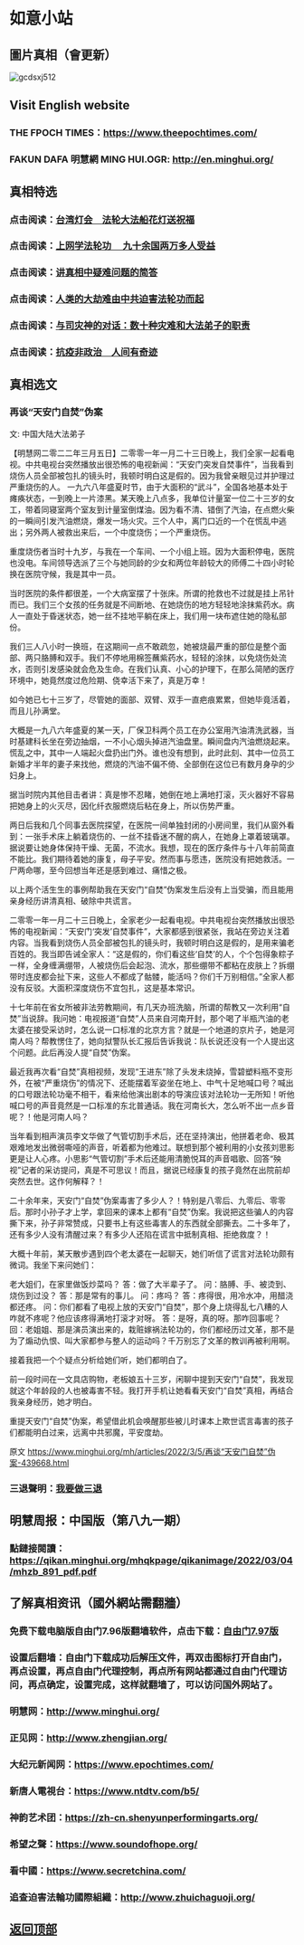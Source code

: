 # 如意小站

## 圖片真相（會更新）

![gcdsxj512](https://user-images.githubusercontent.com/79625284/156877131-c0e46d39-f02a-4156-b955-fafba8b2ce23.jpg)

## Visit English website

### THE FPOCH TIMES：https://www.theepochtimes.com/

### FAKUN DAFA 明慧網 MING HUI.OGR: http://en.minghui.org/

## 真相特选

### 点击阅读：[台湾灯会　法轮大法船花灯送祝福](https://github.com/pinhe91/dfhcjsr/tree/main) 

### 点击阅读：[上网学法轮功 　九十余国两万多人受益](https://github.com/pinhe91/jcxw5/tree/main)

### 点击阅读：[讲真相中疑难问题的简答](https://github.com/pinhe91/jcxw3/tree/main)

### 点击阅读：[人类的大劫难由中共迫害法轮功而起](https://github.com/pinhe91/jcxw4/tree/main) 

### 点击阅读：[与司灾神的对话：数十种灾难和大法弟子的职责](https://github.com/pinhe91/jcxw1/tree/main) 

### 点击阅读：[抗疫非政治　人间有奇迹](https://github.com/pinhe91/jcxw2/tree/main) 

## 真相选文

### 再谈“天安门自焚”伪案

文: 中国大陆大法弟子 

【明慧网二零二二年三月五日】二零零一年一月二十三日晚上，我们全家一起看电视。中共电视台突然播放出很恐怖的电视新闻：“天安门突发自焚事件”，当我看到烧伤人员全部被包扎的镜头时，我顿时明白这是假的。因为我曾亲眼见过并护理过严重烧伤的人。
一九六八年盛夏时节，由于大面积的“武斗”，全国各地基本处于瘫痪状态，一到晚上一片漆黑。某天晚上八点多，我单位计量室一位二十三岁的女工，带着同寝室两个室友到计量室倒煤油。因为看不清、错倒了汽油，在点燃火柴的一瞬间引发汽油燃烧，爆发一场火灾。三个人中，离门口近的一个在慌乱中逃出；另外两人被救出来后，一个中度烧伤；一个严重烧伤。

重度烧伤者当时十九岁，与我在一个车间、一个小组上班。因为大面积停电，医院也没电。车间领导选派了三个与她同龄的少女和两位年龄较大的师傅二十四小时轮换在医院守候，我是其中一员。

当时医院的条件都很差，一个大病室摆了十张床。所谓的抢救也不过就是挂上吊针而已。我们三个女孩的任务就是不间断地、在她烧伤的地方轻轻地涂抹紫药水。病人一直处于昏迷状态，她一丝不挂地平躺在床上，我们用一块布遮住她的隐私部份。

我们三人八小时一换班，在这期间一点不敢疏忽，她被烧最严重的部位是整个面部、两只胳膊和双手。我们不停地用棉签蘸紫药水，轻轻的涂抹，以免烧伤处流水，否则引发感染就会危及生命。在我们认真、小心的护理下，在那么简陋的医疗环境中，她竟然度过危险期、侥幸活下来了，真是万幸！

如今她已七十三岁了，尽管她的面部、双臂、双手一直疤痕累累，但她毕竟活着，而且儿孙满堂。

大概是一九八六年盛夏的某一天，厂保卫科两个员工在办公室用汽油清洗武器，当时基建科长坐在旁边抽烟，一不小心烟头掉进汽油盘里。瞬间盘内汽油燃烧起来。慌乱之中，其中一人端起火盘扔出门外。谁也没有想到，此时此刻、其中一位员工新婚才半年的妻子来找他，燃烧的汽油不偏不倚、全部倒在这位已有数月身孕的少妇身上。

据当时院内其他目击者讲：真是惨不忍睹，她倒在地上满地打滚，灭火器好不容易把她身上的火灭尽，因化纤衣服燃烧后粘在身上，所以伤势严重。

两日后我和几个同事去医院探望，在医院一间单独封闭的小房间里，我们从窗外看到：一张手术床上躺着烧伤的、一丝不挂昏迷不醒的病人，在她身上罩着玻璃罩。据说要让她身体保持干燥、无菌，不流水。我想，现在的医疗条件与十八年前简直不能比。我们期待着她的康复，母子平安。然而事与愿违，医院没有把她救活。一尸两命哪，至今回想当年还是感到难过、痛惜之极。

以上两个活生生的事例帮助我在天安门“自焚”伪案发生后没有上当受骗，而且能用亲身经历讲清真相、破除中共谎言。

二零零一年一月二十三日晚上，全家老少一起看电视。中共电视台突然播放出很恐怖的电视新闻：“天安门‘突发’自焚事件”，大家都感到很紧张，我站在旁边关注着内容。当我看到烧伤人员全部被包扎的镜头时，我顿时明白这是假的，是用来骗老百姓的。我当即告诫全家人：“这是假的，你们看这些‘自焚’的人，个个包得象粽子一样，全身缠满绷带，人被烧伤后会起泡、流水，那些绷带不都粘在皮肤上？拆绷带时连皮都会扯下来，这些人不都成了骷髅，能活吗？你们千万别相信。”全家人都没有反驳。大面积深度烧伤不宜包扎，这是基本常识。

十七年前在省女所被非法劳教期间，有几天办班洗脑，所谓的帮教又一次利用“自焚”当说辞。我问她：电视报道“自焚”人员来自河南开封，那个喝了半瓶汽油的老太婆在接受采访时，怎么说一口标准的北京方言？就是一个地道的京片子，她是河南人吗？帮教愣住了，她向狱警队长汇报后告诉我说：队长说还没有一个人提出这个问题。此后再没人提“自焚”伪案。

最近我再次看“自焚”真相视频，发现“王进东”除了头发未烧掉，雪碧塑料瓶不变形外，在被“严重烧伤”的情况下、还能摆着军姿坐在地上、中气十足地喊口号？喊出的口号跟法轮功毫不相干，看来给他演出剧本的导演应该对法轮功一无所知！听他喊口号的声音竟然是一口标准的东北普通话。我在河南长大，怎么听不出一点乡音呢？！他是河南人吗？

当年看到相声演员李文华做了气管切割手术后，还在坚持演出，他拼着老命、极其艰难地发出微弱嘶哑的声音，听着都为他难过。联想到那个被利用的小女孩刘思影更是让人心疼。小思影“气管切割”手术后还能用清脆悦耳的声音唱歌、回答“殃视”记者的采访提问，真是不可思议！而且，据说已经康复的孩子竟然在出院前却突然去世。这作何解释？！

二十余年来，天安门“自焚”伪案毒害了多少人？！特别是八零后、九零后、零零后。那时小孙子才上学，拿回来的课本上都有“自焚”伪案。我说把这些骗人的内容撕下来，孙子非常赞成，只要书上有这些毒害人的东西就全部撕去。二十多年了，还有多少人没有清醒过来？有多少人还陷在谎言中抵制真相、拒绝救度？！

大概十年前，某天散步遇到四个老太婆在一起聊天，她们听信了谎言对法轮功颇有微词。我坐下来问她们：

老大姐们，在家里做饭炒菜吗？
答：做了大半辈子了。
问：胳膊、手、被烫到、烧伤到过没？
答：那是常有的事儿。
问：疼吗？
答：疼得很，用冷水冲，用醋浇都还疼。
问：你们都看了电视上放的天安门“自焚”，那个身上烧得乱七八糟的人咋就不疼呢？他应该疼得满地打滚才对呀。
答：是呀，真的呀。那咋回事呢？
回：老姐姐、那是演员演出来的，栽赃嫁祸法轮功的，你们都经历过文革，那不是为了煽动仇恨、叫大家都参与整人的运动吗？千万别忘了文革的教训再被利用啊。

接着我把一个个疑点分析给她们听，她们都明白了。

前一段时间在一文具店购物，老板娘五十三岁，闲聊中提到天安门“自焚”，我发现就这个年龄段的人也被毒害不轻。我打开手机让她看看天安门“自焚”真相，再结合我亲身经历，她才明白。

重提天安门“自焚”伪案，希望借此机会唤醒那些被儿时课本上欺世谎言毒害的孩子们都能明白过来，远离中共邪魔，平安度劫。

原文 https://www.minghui.org/mh/articles/2022/3/5/再谈“天安门自焚”伪案-439668.html

### 三退聲明：[我要做三退](https://tuidang.epochtimes.com/)

## 明慧周报：中国版（第八九一期）

### 點鏈接閱讀：https://qikan.minghui.org/mhqkpage/qikanimage/2022/03/04/mhzb_891_pdf.pdf

## 了解真相资讯（國外網站需翻牆）

### 免费下载电脑版自由门7.96版翻墙软件，点击下载：[自由门7.97版](https://github.com/pinhe91/tuiguang/files/6839679/fg797r.zip)

### 设置后翻墙：自由门下载成功后解压文件，再双击图标打开自由门，再点设置，再点自由门代理控制，再点所有网站都通过自由门代理访问，再点确定，设置完成，这样就翻墙了，可以访问国外网站了。

### 明慧网：http://www.minghui.org/

### 正见网：http://www.zhengjian.org/

### 大纪元新闻网：https://www.epochtimes.com/

### 新唐人電視台：https://www.ntdtv.com/b5/

### 神韵艺术团：https://zh-cn.shenyunperformingarts.org/

### 希望之聲：https://www.soundofhope.org/

### 看中國：https://www.secretchina.com/

### 追查迫害法輪功國際組織：http://www.zhuichaguoji.org/

## [返回顶部](https://git.io/Js3EY)
